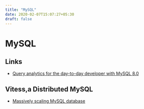 ```yaml
---
title: "MySQL"
date: 2020-02-07T15:07:27+05:30
draft: false
---
```



# MySQL 

## Links
- [Query analytics for the day-to-day developer with MySQL 8.0](https://www.slideshare.net/gabidavila/query-analytics-for-the-day-today-developer-with-my-sql-80)

## Vitess,a Distributed MySQL
- [Massively scaling MySQL database](https://www.infoq.com/presentations/vitess)
